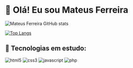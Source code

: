 # 👋 Olá! Eu sou Mateus Ferreira

![Mateus Ferreira GitHub stats](https://github-readme-stats.vercel.app/api?username=Mateus-53&show_icons=true&theme=great-gatsby)

[![Top Langs](https://github-readme-stats.vercel.app/api/top-langs/?username=Mateus-53&layout=compact&theme=great-gatsby)](https://github.com/Mateus-53/github-readme-stats)

## 📖 Tecnologias em estudo:

<div style="display: inline-block">
<img src="https://img.shields.io/badge/HTML5-E34F26?style=for-the-badge&logo=html5&logoColor=white" alt="html5" >
<img src="https://img.shields.io/badge/CSS3-1572B6?style=for-the-badge&logo=css3&logoColor=white" alt="css3" >
<img src="https://img.shields.io/badge/JavaScript-323330?style=for-the-badge&logo=javascript&logoColor=F7DF1E" alt="javascript" >
<img src="https://img.shields.io/badge/PHP-777BB4?style=for-the-badge&logo=php&logoColor=white" alt="php" >

</div>
